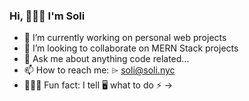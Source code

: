 ### Hi, 🙋🏻‍♀️ I'm Soli 


- 🌱 I’m currently working on personal web projects
- 👯 I’m looking to collaborate on MERN Stack projects
- 💬 Ask me about anything code related...
- 📫 How to reach me: ⌲ soli@soli.nyc
- 💁🏻‍♀️ Fun fact: I tell 🖥 what to do ⚡ ->
